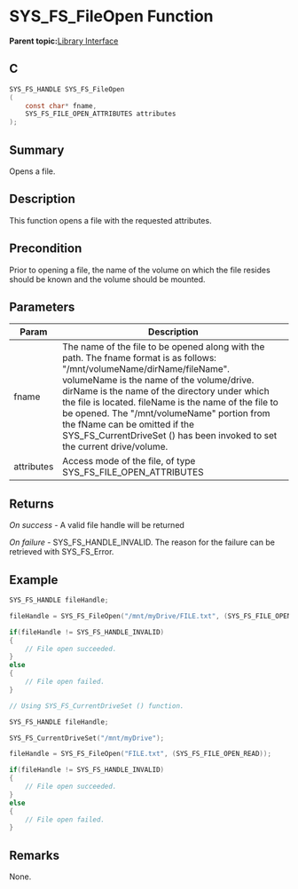 # SYS\_FS\_FileOpen Function

**Parent topic:**[Library Interface](GUID-42556FDF-A632-49FE-8A5E-9303A926578C.md)

## C

```c
SYS_FS_HANDLE SYS_FS_FileOpen
(
    const char* fname,
    SYS_FS_FILE_OPEN_ATTRIBUTES attributes
);
```

## Summary

Opens a file.

## Description

This function opens a file with the requested attributes.

## Precondition

Prior to opening a file, the name of the volume on which the file resides should be known and the volume should be mounted.

## Parameters

|Param|Description|
|-----|-----------|
|fname|The name of the file to be opened along with the path. The fname format is as follows: "/mnt/volumeName/dirName/fileName". volumeName is the name of the volume/drive. dirName is the name of the directory under which the file is located. fileName is the name of the file to be opened. The "/mnt/volumeName" portion from the fName can be omitted if the SYS\_FS\_CurrentDriveSet \(\) has been invoked to set the current drive/volume.|
|attributes|Access mode of the file, of type SYS\_FS\_FILE\_OPEN\_ATTRIBUTES|

## Returns

*On success* - A valid file handle will be returned

*On failure* - SYS\_FS\_HANDLE\_INVALID. The reason for the failure can be<br />retrieved with SYS\_FS\_Error.

## Example

```c
SYS_FS_HANDLE fileHandle;

fileHandle = SYS_FS_FileOpen("/mnt/myDrive/FILE.txt", (SYS_FS_FILE_OPEN_READ));

if(fileHandle != SYS_FS_HANDLE_INVALID)
{
    // File open succeeded.
}
else
{
    // File open failed.
}
```

```c
// Using SYS_FS_CurrentDriveSet () function.

SYS_FS_HANDLE fileHandle;

SYS_FS_CurrentDriveSet("/mnt/myDrive");

fileHandle = SYS_FS_FileOpen("FILE.txt", (SYS_FS_FILE_OPEN_READ));

if(fileHandle != SYS_FS_HANDLE_INVALID)
{
    // File open succeeded.
}
else
{
    // File open failed.
}
```

## Remarks

None.

